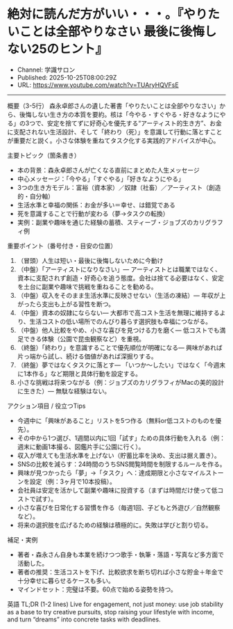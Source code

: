 # 絶対に読んだ方がいい・・・。『やりたいことは全部やりなさい 最後に後悔しない25のヒント』

- Channel: 学識サロン
- Published: 2025-10-25T08:00:29Z
- URL: https://www.youtube.com/watch?v=TUAryHQVFsE

---

概要（3-5行）
森永卓郎さんの遺した著書「やりたいことは全部やりなさい」から、後悔しない生き方の本質を要約。核は「今やる・すぐやる・好きなようにやる」の3つで、安定を捨てずに好奇心を優先する“アーティスト的生き方”、お金に支配されない生活設計、そして「終わり（死）」を意識して行動に落とすことが重要だと説く。小さな体験を重ねてタスク化する実践的アドバイスが中心。

主要トピック（箇条書き）
- 本の背景：森永卓郎さんが亡くなる直前にまとめた人生メッセージ
- 中心メッセージ：「今やる」「すぐやる」「好きなようにやる」
- 3つの生き方モデル：富裕（資本家）／奴隷（社畜）／アーティスト（創造的・自分軸）
- 生活水準と幸福の関係：お金が多い＝幸せ、は錯覚である
- 死を意識することで行動が変わる（夢→タスクの転換）
- 実例：副業や趣味を通じた経験の蓄積、スティーブ・ジョブズのカリグラフィ例

重要ポイント（番号付き・目安の位置）
1. （冒頭）人生は短い・最後に後悔しないために今動け
2. （中盤）「アーティストになりなさい」— アーティストとは職業ではなく、資本に支配されず創造・好奇心を追う態度。会社は捨てる必要はなく、安定を土台に副業や趣味で挑戦を重ねることを勧める。  
3. （中盤）収入をそのまま生活水準に反映させない（生活の凍結）— 年収が上がったら支出も上がる習性を断つ。  
4. （中盤）資本の奴隷にならない— 大都市で高コスト生活を無理に維持するより、生活コストの低い場所でのんびり暮らす選択肢も幸福につながる。  
5. （中盤）他人比較をやめ、小さな喜びを見つける力を磨く— 低コストでも満足できる体験（公園で昆虫観察など）を重視。  
6. （終盤）「終わり」を意識することで優先順位が明確になる— 興味があれば片っ端から試し、続ける価値があれば深掘りする。  
7. （終盤）夢ではなくタスクに落とす— 「いつか〜したい」ではなく「今週末に1本作る」など期限と具体行動を設定する。  
8. 小さな挑戦は将来つながる（例：ジョブズのカリグラフィがMacの美的設計に生きた）— 無駄な経験はない。

アクション項目 / 役立つTips
- 今週中に「興味があること」リストを5つ作る（無料or低コストのものを優先）。  
- その中から1つ選び、1週間以内に1回「試す」ための具体行動を入れる（例：週末に動画1本撮る、図鑑片手に公園に行く）。  
- 収入が増えても生活水準を上げない（貯蓄比率を決め、支出は据え置き）。  
- SNSの比較を減らす：24時間のうちSNS閲覧時間を制限するルールを作る。  
- 興味が見つかったら「夢」→「タスク」へ：達成期限と小さなマイルストーンを設定（例：3ヶ月で10本投稿）。  
- 会社員は安定を活かして副業や趣味に投資する（まずは時間だけ使って低コストで試す）。  
- 小さな喜びを日常化する習慣を作る（毎週1回、子どもと外遊び／自然観察など）。  
- 将来の選択肢を広げるための経験は積極的に。失敗は学びと割り切る。

補足・実例
- 著者・森永さん自身も本業を続けつつ歌手・執筆・落語・写真など多方面で活動した。  
- 著者の推奨：生活コストを下げ、比較欲求を断ち切れば小さな貯金＋年金で十分幸せに暮らせるケースも多い。  
- マインドセット：完璧は不要。60点で始める姿勢を持つ。

英語 TL;DR (1-2 lines)
Live for engagement, not just money: use job stability as a base to try creative pursuits, stop raising your lifestyle with income, and turn “dreams” into concrete tasks with deadlines.
